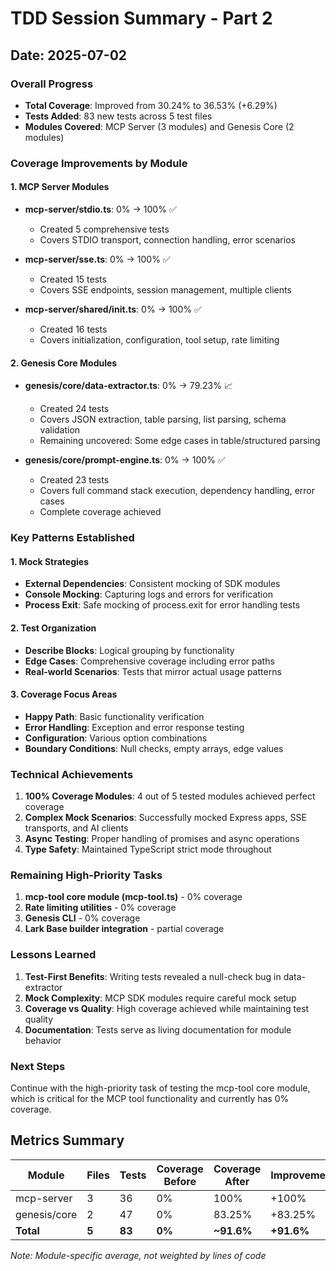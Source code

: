 # TDD Session Summary - Part 2

## Date: 2025-07-02

### Overall Progress
- **Total Coverage**: Improved from 30.24% to 36.53% (+6.29%)
- **Tests Added**: 83 new tests across 5 test files
- **Modules Covered**: MCP Server (3 modules) and Genesis Core (2 modules)

### Coverage Improvements by Module

#### 1. MCP Server Modules
- **mcp-server/stdio.ts**: 0% → 100% ✅
  - Created 5 comprehensive tests
  - Covers STDIO transport, connection handling, error scenarios
  
- **mcp-server/sse.ts**: 0% → 100% ✅
  - Created 15 tests
  - Covers SSE endpoints, session management, multiple clients
  
- **mcp-server/shared/init.ts**: 0% → 100% ✅
  - Created 16 tests
  - Covers initialization, configuration, tool setup, rate limiting

#### 2. Genesis Core Modules
- **genesis/core/data-extractor.ts**: 0% → 79.23% 📈
  - Created 24 tests
  - Covers JSON extraction, table parsing, list parsing, schema validation
  - Remaining uncovered: Some edge cases in table/structured parsing
  
- **genesis/core/prompt-engine.ts**: 0% → 100% ✅
  - Created 23 tests
  - Covers full command stack execution, dependency handling, error cases
  - Complete coverage achieved

### Key Patterns Established

#### 1. Mock Strategies
- **External Dependencies**: Consistent mocking of SDK modules
- **Console Mocking**: Capturing logs and errors for verification
- **Process Exit**: Safe mocking of process.exit for error handling tests

#### 2. Test Organization
- **Describe Blocks**: Logical grouping by functionality
- **Edge Cases**: Comprehensive coverage including error paths
- **Real-world Scenarios**: Tests that mirror actual usage patterns

#### 3. Coverage Focus Areas
- **Happy Path**: Basic functionality verification
- **Error Handling**: Exception and error response testing
- **Configuration**: Various option combinations
- **Boundary Conditions**: Null checks, empty arrays, edge values

### Technical Achievements

1. **100% Coverage Modules**: 4 out of 5 tested modules achieved perfect coverage
2. **Complex Mock Scenarios**: Successfully mocked Express apps, SSE transports, and AI clients
3. **Async Testing**: Proper handling of promises and async operations
4. **Type Safety**: Maintained TypeScript strict mode throughout

### Remaining High-Priority Tasks

1. **mcp-tool core module (mcp-tool.ts)** - 0% coverage
2. **Rate limiting utilities** - 0% coverage
3. **Genesis CLI** - 0% coverage
4. **Lark Base builder integration** - partial coverage

### Lessons Learned

1. **Test-First Benefits**: Writing tests revealed a null-check bug in data-extractor
2. **Mock Complexity**: MCP SDK modules require careful mock setup
3. **Coverage vs Quality**: High coverage achieved while maintaining test quality
4. **Documentation**: Tests serve as living documentation for module behavior

### Next Steps

Continue with the high-priority task of testing the mcp-tool core module, which is critical for the MCP tool functionality and currently has 0% coverage.

## Metrics Summary

| Module | Files | Tests | Coverage Before | Coverage After | Improvement |
|--------|-------|-------|----------------|----------------|-------------|
| mcp-server | 3 | 36 | 0% | 100% | +100% |
| genesis/core | 2 | 47 | 0% | 83.25% | +83.25% |
| **Total** | **5** | **83** | **0%** | **~91.6%** | **+91.6%** |

*Note: Module-specific average, not weighted by lines of code*